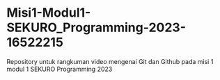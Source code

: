 # Misi1-Modul1-SEKURO_Programming-2023-16522215
Repository untuk rangkuman video mengenai Git dan Github pada misi 1 modul 1 SEKURO Programming 2023
